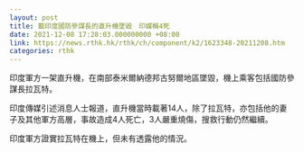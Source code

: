 ```yaml
---
layout: post
title: 載印度國防參謀長的直升機墜毀　印媒稱4死
date: 2021-12-08 17:28:03.000000000 +08:00
link: https://news.rthk.hk/rthk/ch/component/k2/1623348-20211208.htm
categories: rthk
---
```


印度軍方一架直升機，在南部泰米爾納德邦古努爾地區墜毀，機上乘客包括國防參謀長拉瓦特。

印度傳媒引述消息人士報道，直升機當時載著14人，除了拉瓦特，亦包括他的妻子及其他軍方高層，事故造成4人死亡，3人嚴重燒傷，搜救行動仍然繼續。

印度軍方證實拉瓦特在機上，但未有透露他的情況。
